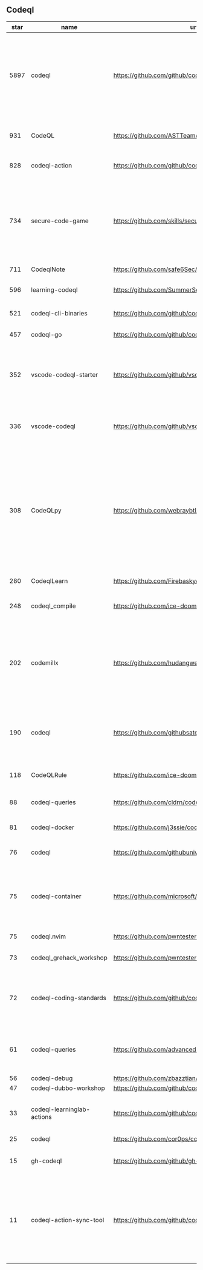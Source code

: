 ## Codeql
|star|name|url|des|
|---|---|---|---|
|5897|codeql|https://github.com/github/codeql|CodeQL: the libraries and queries that power security researchers around the world, as well as code scanning in GitHub Advanced Security|
|931|CodeQL|https://github.com/ASTTeam/CodeQL|《深入理解CodeQL》Finding vulnerabilities with CodeQL.|
|828|codeql-action|https://github.com/github/codeql-action|Actions for running CodeQL analysis|
|734|secure-code-game|https://github.com/skills/secure-code-game|A GitHub Security Lab initiative, providing an in-repo learning experience, where learners secure intentionally vulnerable code.|
|711|CodeqlNote|https://github.com/safe6Sec/CodeqlNote|Codeql学习笔记|
|596|learning-codeql|https://github.com/SummerSec/learning-codeql|CodeQL Java 全网最全的中文学习资料|
|521|codeql-cli-binaries|https://github.com/github/codeql-cli-binaries|Binaries for the CodeQL CLI|
|457|codeql-go|https://github.com/github/codeql-go|The CodeQL extractor and libraries for Go.|
|352|vscode-codeql-starter|https://github.com/github/vscode-codeql-starter|Starter workspace to use with the CodeQL extension for Visual Studio Code.|
|336|vscode-codeql|https://github.com/github/vscode-codeql|An extension for Visual Studio Code that adds rich language support for CodeQL|
|308|CodeQLpy|https://github.com/webraybtl/CodeQLpy|CodeQLpy是一款基于CodeQL实现的半自动化代码审计工具，目前仅支持java语言。实现从源码反编译，数据库生成，脆弱性发现的全过程，可以辅助代码审计人员快速定位源码可能存在的漏洞。|
|280|CodeqlLearn|https://github.com/Firebasky/CodeqlLearn|记录学习codeql的过程|
|248|codeql_compile|https://github.com/ice-doom/codeql_compile|自动反编译闭源应用，创建codeql数据库|
|202|codemillx|https://github.com/hudangwei/codemillx|codemillx is a tool for CodeQL, extract the comments in the code and generate codeql module. 强化Go开源项目安全检测(内含开源项目漏洞挖掘方法)|
|190|codeql|https://github.com/githubsatelliteworkshops/codeql|GitHub Satellite 2020 workshops on finding security vulnerabilities with CodeQL for Java/JavaScript.|
|118|CodeQLRule|https://github.com/ice-doom/CodeQLRule|个人使用CodeQL编写的一些规则|
|88|codeql-queries|https://github.com/cldrn/codeql-queries|My CodeQL queries collection|
|81|codeql-docker|https://github.com/j3ssie/codeql-docker|Ready to use docker image for CodeQL|
|76|codeql|https://github.com/githubuniverseworkshops/codeql|CodeQL workshops for GitHub Universe|
|75|codeql-container|https://github.com/microsoft/codeql-container|Prepackaged and precompiled github codeql container for rapid analysis, deployment and development.|
|75|codeql.nvim|https://github.com/pwntester/codeql.nvim|CodeQL plugin for Neovim|
|73|codeql_grehack_workshop|https://github.com/pwntester/codeql_grehack_workshop|GreHack 2021 CodeQL for Java workshop|
|72|codeql-coding-standards|https://github.com/github/codeql-coding-standards|This repository contains CodeQL queries and libraries which support various Coding Standards.|
|61|codeql-queries|https://github.com/advanced-security/codeql-queries|GitHub's Field Team's CodeQL Custom Queries, Suites, and Configurations|
|56|codeql-debug|https://github.com/zbazztian/codeql-debug||
|47|codeql-dubbo-workshop|https://github.com/github/codeql-dubbo-workshop||
|33|codeql-learninglab-actions|https://github.com/github/codeql-learninglab-actions|Actions and Images for use in Learning Lab courses for CodeQL|
|25|codeql|https://github.com/cor0ps/codeql|收集规则|
|15|gh-codeql|https://github.com/github/gh-codeql|GitHub CLI extension for working with CodeQL|
|11|codeql-action-sync-tool|https://github.com/github/codeql-action-sync-tool|A tool for syncing the CodeQL Action from GitHub.com to GitHub Enterprise Server, including copying the CodeQL bundle.|